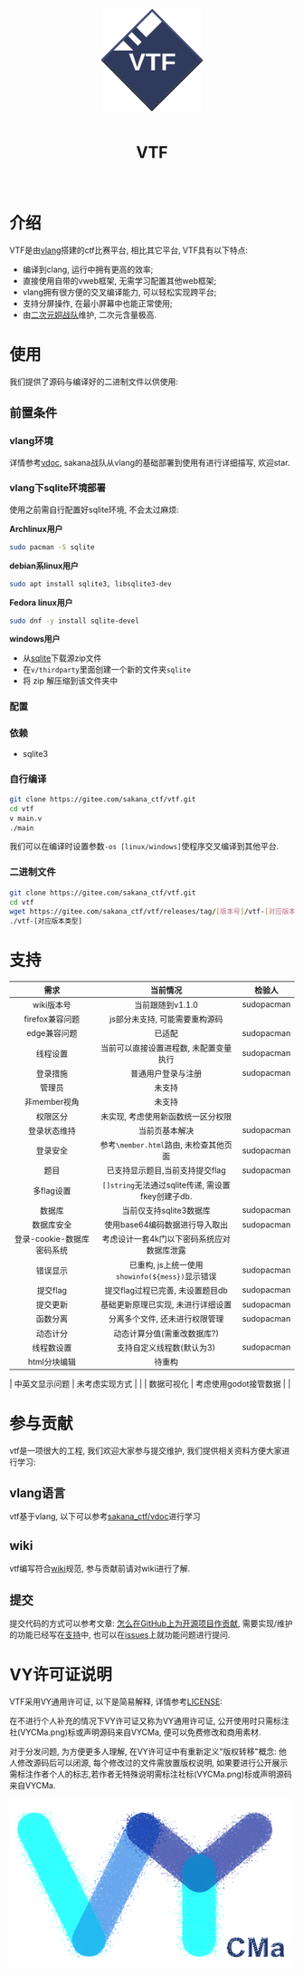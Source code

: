 <div align="center" style="display:grid;place-items:center;">
<p>
    <a href="https://gitee.com/sakana_ctf/vtf" target="_blank"><img width="180" src="./image/vtf-logo.svg" alt="VTF logo"></a>
<h1>VTF</h1>
</p>
</div>

# 介绍

VTF是由[vlang](https://vlang.io)搭建的ctf比赛平台, 相比其它平台, VTF具有以下特点:

* 编译到clang, 运行中拥有更高的效率;
* 直接使用自带的vweb框架, 无需学习配置其他web框架;
* vlang拥有很方便的交叉编译能力, 可以轻松实现跨平台;
* 支持分屏操作, 在最小屏幕中也能正常使用;
* 由[二次元姛战队](https://gitee.com/sakana_ctf)维护, 二次元含量极高.

# 使用

我们提供了源码与编译好的二进制文件以供使用:

## 前置条件

### vlang环境

详情参考[vdoc](https://gitee.com/sakana_ctf/vdoc), sakana战队从vlang的基础部署到使用有进行详细描写, 欢迎star.

### vlang下sqlite环境部署

使用之前需自行配置好sqlite环境, 不会太过麻烦:

**Archlinux用户**

```bash
sudo pacman -S sqlite
```

**debian系linux用户**

```bash
sudo apt install sqlite3, libsqlite3-dev
```

**Fedora linux用户**

```bash
sudo dnf -y install sqlite-devel
```

**windows用户**

* 从[sqlite](https://sqlite.org/download.html)下载源zip文件
* 在`v/thirdparty`里面创建一个新的文件夹`sqlite`
* 将 zip 解压缩到该文件夹中

### 配置

### 依赖

- sqlite3

### 自行编译

```bash
git clone https://gitee.com/sakana_ctf/vtf.git
cd vtf
v main.v
./main
```

我们可以在编译时设置参数`-os [linux/windows]`使程序交叉编译到其他平台.

### 二进制文件

```bash
git clone https://gitee.com/sakana_ctf/vtf.git
cd vtf
wget https://gitee.com/sakana_ctf/vtf/releases/tag/[版本号]/vtf-[对应版本类型]
./vtf-[对应版本类型]
```

# 支持

| 需求          | 当前情况                                  | 检验人        |
|:-----------:|:-------------------------------------:|:----------:|
| wiki版本号 | 当前跟随到v1.1.0 | sudopacman |
| firefox兼容问题 | js部分未支持, 可能需要重构源码                               |            |
| edge兼容问题    | 已适配                                   | sudopacman |
| 线程设置        | 当前可以直接设置进程数, 未配置变量执行                  | sudopacman |
| 登录措施        | 普通用户登录与注册                             | sudopacman |
| 管理员         | 未支持                                   |            |
| 非member视角       |  未支持       |                    |
| 权限区分       |  未实现, 考虑使用新函数统一区分权限       |                    |
| 登录状态维持      | 当前页基本解决                               | sudopacman |
| 登录安全          | 参考`\member.html`路由, 未检查其他页面 | sudopacman |
| 题目          | 已支持显示题目,当前支持提交flag                    | sudopacman |
| 多flag设置     | `[]string`无法通过sqlite传递, 需设置fkey创建子db. |            |
| 数据库         | 当前仅支持sqlite3数据库                       | sudopacman |
| 数据库安全       | 使用base64编码数据进行导入取出                                   | sudopacman           |
| 登录-cookie-数据库密码系统 |  考虑设计一套4k门以下密码系统应对数据库泄露  |  |
| 错误显示        | 已重构, js上统一使用`showinfo(${mess})`显示错误                                   | sudopacman           |
| 提交flag      | 提交flag过程已完善, 未设置题目db                  | sudopacman |
| 提交更新        | 基础更新原理已实现, 未进行详细设置                    | sudopacman |
| 函数分离        | 分离多个文件, 还未进行权限管理                      | sudopacman |
| 动态计分        | 动态计算分值(需重改数据库?)                       |            |
| 线程数设置      | 支持自定义线程数(默认为3)  | sudopacman |
| html分块编辑    | 待重构                         |            |

| 中英文显示问题   | 未考虑实现方式                         |            |
| 数据可视化      |  考虑使用godot接管数据                         |            |


# 参与贡献

vtf是一项很大的工程, 我们欢迎大家参与提交维护, 我们提供相关资料方便大家进行学习:

## vlang语言

vtf基于vlang, 以下可以参考[sakana_ctf/vdoc](https://gitee.com/sakana_ctf/vdoc)进行学习

## wiki

vtf编写符合[wiki](https://gitee.com/sakana_ctf/vtf.wiki.git)规范, 参与贡献前请对wiki进行了解.

## 提交

提交代码的方式可以参考文章: [怎么在GitHub上为开源项目作贡献](https://zhuanlan.zhihu.com/p/23457016), 需要实现/维护的功能已经写在[支持](#支持)中, 也可以在[issues](https://gitee.com/sakana_ctf/vtf/issues)上就功能问题进行提问.

# VY许可证说明

VTF采用VY通用许可证, 以下是简易解释, 详情参考[LICENSE](./LICENSE):

在不进行个人补充的情况下VY许可证又称为VY通用许可证, 公开使用时只需标注社(VYCMa.png)标或声明源码来自VYCMa, 便可以免费修改和商用素材.

对于分发问题, 为方便更多人理解, 在VY许可证中有重新定义"版权转移"概念: 他人修改源码后可以闭源, 每个修改过的文件需放置版权说明, 如果要进行公开展示需标注作者个人的标志,若作者无特殊说明需标注社标(VYCMa.png)标或声明源码来自VYCMa.

![](./image/VYCMa.png)
